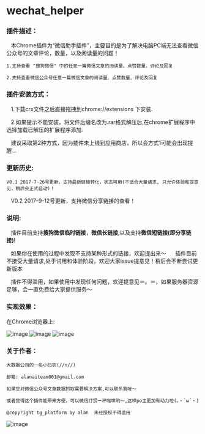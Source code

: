 # wechat_helper

### 插件描述：

    本Chrome插件为“微信助手插件”，主要目的是为了解决电脑PC端无法查看微信公众号的文章评论，数量，以及阅读量的问题！

    1.支持查看 "搜狗微信" 中的任意一篇微信文章的阅读量、点赞数量、评论及回复
    
    2.支持查看微信公众号任意一篇微信文章的阅读量、点赞数量、评论及回复
    

### 插件安装方式：

    
    1.下载crx文件之后直接拖拽到chrome://extensions 下安装.
     
    2.如果提示不能安装，将文件后缀名改为.rar格式解压后,在chrome扩展程序中选择加载已解压的扩展程序添加.
    
    建议采取第2种方式，因为插件未上线到应用商店，所以会方式1可能会出现提醒...
    
    

### 更新历史:


    V0.1 2017-7-26号更新，支持最新链接转化，状态可用(不适合大量请求, 只允许体验和提意见，稍后会正式启动)！
    V0.2 2017-9-12号更新，支持微信分享链接的查看！    


### 说明:

    插件目前支持**搜狗微信临时链接**，**微信长链接**,以及支持**微信短链接(即分享链接)**!
    
    如果你在使用的过程中发现不支持某种形式的链接，欢迎提出来～
  
    插件目前不接受大量请求,处于试用和体验阶段，欢迎大家issue提意见！稍后会不断尝试更新版本
    
    插件不得滥用，如果使用中发现任何问题，欢迎提意见＝。＝，如果服务器资源足够，会一直免费给大家提供服务～


### 实现效果：

在Chrome浏览器上:

![image](https://github.com/Zhouchuanwen/wechat_helper/blob/master/img/test3.png)
![image](https://github.com/Zhouchuanwen/wechat_helper/blob/master/img/test1.png)
![image](https://github.com/Zhouchuanwen/wechat_helper/blob/master/img/test2.png)



### 关于作者：

    大数据公司的一名小码农(//▽//)

    邮箱: alanaiteam001@gmail.com

    如果您对微信公众号文章数据抓取需要解决方案,可以联系我呀～

    或者觉得这个插件能带来方便，可以微信打赏一杯咖啡哟～,这样po主更加有动力啦(。・`ω´・)

    @copyright tg_platform by alan  未经授权不得滥用


![image](https://github.com/Zhouchuanwen/wechat_helper/blob/master/img/weixinzhifu.png)
